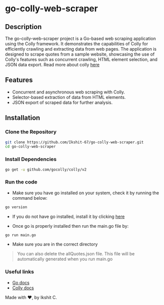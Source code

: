 # go-colly-web-scraper

## Description

The go-colly-web-scraper project is a Go-based web scraping application using the Colly framework. It demonstrates the capabilities of Colly for efficiently crawling and extracting data from web pages. The application is designed to scrape quotes from a sample website, showcasing the use of Colly's features such as concurrent crawling, HTML element selection, and JSON data export. Read more about colly [here](https://go-colly.org/)

## Features

- Concurrent and asynchronous web scraping with Colly.
- Selector-based extraction of data from HTML elements.
- JSON export of scraped data for further analysis.

## Installation

### Clone the Repository

```bash 
git clone https://github.com/Ikshit-67/go-colly-web-scraper.git
cd go-colly-web-scraper
```

### Install Dependencies

```bash
go get -u github.com/gocolly/colly/v2
```

### Run the code
- Make sure you have go installed on your system, check it by running the command below:
```bash
go version
```
- If you do not have go installed, install it by clicking [here](https://go.dev/doc/install)

- Once go is properly installed then run the main.go file by:
```bash
go run main.go
```
- Make sure you are in the correct directory

> You can also delete the allQuotes.json file. This file will be automatically generated when you run main.go

### Useful links
- [Go docs](https://go.dev/doc/)
- [Colly docs](https://go-colly.org/docs/)

Made with ❤️, by Ikshit C.


